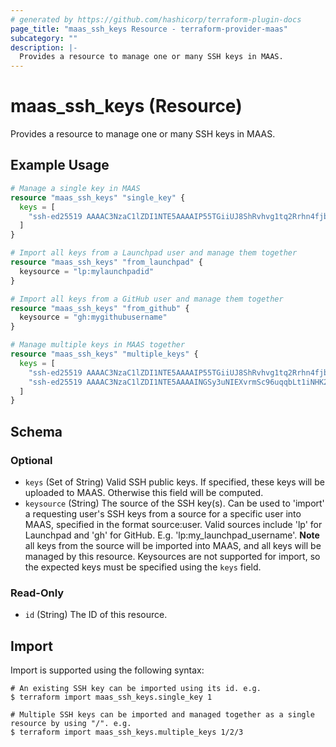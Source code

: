 ```yaml
---
# generated by https://github.com/hashicorp/terraform-plugin-docs
page_title: "maas_ssh_keys Resource - terraform-provider-maas"
subcategory: ""
description: |-
  Provides a resource to manage one or many SSH keys in MAAS.
---
```


# maas_ssh_keys (Resource)

Provides a resource to manage one or many SSH keys in MAAS.

## Example Usage

```terraform
# Manage a single key in MAAS
resource "maas_ssh_keys" "single_key" {
  keys = [
    "ssh-ed25519 AAAAC3NzaC1lZDI1NTE5AAAAIP55TGiiUJ8ShRvhvg1tq2Rrhn4fjbzy7hYAopT6QVYE"
  ]
}

# Import all keys from a Launchpad user and manage them together
resource "maas_ssh_keys" "from_launchpad" {
  keysource = "lp:mylaunchpadid"
}

# Import all keys from a GitHub user and manage them together
resource "maas_ssh_keys" "from_github" {
  keysource = "gh:mygithubusername"
}

# Manage multiple keys in MAAS together
resource "maas_ssh_keys" "multiple_keys" {
  keys = [
    "ssh-ed25519 AAAAC3NzaC1lZDI1NTE5AAAAIP55TGiiUJ8ShRvhvg1tq2Rrhn4fjbzy7hYAopT6QVYE",
    "ssh-ed25519 AAAAC3NzaC1lZDI1NTE5AAAAINGSy3uNIEXvrmSc96uqqbLt1iNHK2HOC8YtFmPADZye",
  ]
}
```

<!-- schema generated by tfplugindocs -->
## Schema

### Optional

- `keys` (Set of String) Valid SSH public keys. If specified, these keys will be uploaded to MAAS. Otherwise this field will be computed.
- `keysource` (String) The source of the SSH key(s). Can be used to 'import' a requesting user's SSH keys from a source for a specific user into MAAS, specified in the format source:user. Valid sources include 'lp' for Launchpad and 'gh' for GitHub. E.g. 'lp:my_launchpad_username'. **Note** all keys from the source will be imported into MAAS, and all keys will be managed by this resource. Keysources are not supported for import, so the expected keys must be specified using the `keys` field.

### Read-Only

- `id` (String) The ID of this resource.

## Import

Import is supported using the following syntax:

```shell
# An existing SSH key can be imported using its id. e.g.
$ terraform import maas_ssh_keys.single_key 1

# Multiple SSH keys can be imported and managed together as a single resource by using "/". e.g.
$ terraform import maas_ssh_keys.multiple_keys 1/2/3
```
